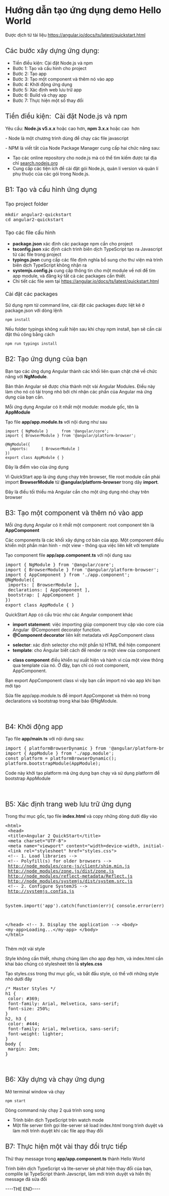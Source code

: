 <h1>Hướng dẫn tạo ứng dụng demo Hello World </h1>
Được dịch từ tài liệu <a href="https://angular.io/docs/ts/latest/quickstart.html">https://angular.io/docs/ts/latest/quickstart.html</a>
<h2><span style="font-weight: 400;">Các bước xây dựng ứng dụng:</span></h2>
<ul>
	<li style="font-weight: 400;"><span style="font-weight: 400;">Tiền điều kiện: Cài đặt Node.js và npm</span></li>
	<li style="font-weight: 400;"><span style="font-weight: 400;">Bước 1: Tạo và cấu hình cho project</span></li>
	<li style="font-weight: 400;"><span style="font-weight: 400;">Bước 2: Tạo app</span></li>
	<li style="font-weight: 400;"><span style="font-weight: 400;">Bước 3: Tạo một component và thêm nó vào app</span></li>
	<li style="font-weight: 400;"><span style="font-weight: 400;">Bước 4: Khởi động ứng dụng</span></li>
	<li style="font-weight: 400;"><span style="font-weight: 400;">Bước 5: Xác định web lưu trữ app</span></li>
	<li style="font-weight: 400;"><span style="font-weight: 400;">Bước 6: Build và chạy app</span></li>
	<li style="font-weight: 400;"><span style="font-weight: 400;">Bước 7: Thực hiện một số thay đổi</span></li>
</ul>
<h2><span style="font-weight: 400;">Tiền điều kiện:  Cài đặt Node.js và npm</span></h2>
<span style="font-weight: 400;">Yêu cầu: <strong>Node.js v5.x.x</strong> hoặc cao hơn, <strong>npm 3.x.x</strong> hoặc cao  hơn</span>

<span style="font-weight: 400;">- Node là một chương trình dùng để chạy các file javascript </span>

<span style="font-weight: 400;">- NPM là viết tắt của Node Package Manager cung cấp hai chức năng sau:</span>
<ul>
	<li style="font-weight: 400;"><span style="font-weight: 400;">Tạo các online repository cho node.js mà có thể tìm kiếm được tại địa chỉ </span><a href="http://search.nodejs.org/"><span style="font-weight: 400;">search.nodejs.org</span></a></li>
	<li style="font-weight: 400;"><span style="font-weight: 400;">Cung cấp các tiện ích để cài đặt gói Node.js, quản lí version và quản lí phụ thuộc của các gói trong Node.js.</span></li>
</ul>
<h2><span style="font-weight: 400;">B1: Tạo và cấu hình ứng dụng</span></h2>
<h3><span style="font-weight: 400;">Tạo project folder</span></h3>
<pre>mkdir angular2-quickstart
cd angular2-quickstart</pre>
<h3><span style="font-weight: 400;">Tạo các file cấu hình</span></h3>
<ul>
	<li style="font-weight: 400;"><span style="font-weight: 400;"><strong>package.json</strong> xác định các package npm cần cho project</span></li>
	<li style="font-weight: 400;"><span style="font-weight: 400;"><strong>tsconfig.json</strong> xác định cách trình biên dịch TypeScript tạo ra Javascript từ các file trong project</span></li>
	<li style="font-weight: 400;"><span style="font-weight: 400;"><strong>typings.json</strong> cung cấp các file định nghĩa bổ sung cho thư viện mà trình biên dịch TypeScript không nhận ra</span></li>
	<li style="font-weight: 400;"><span style="font-weight: 400;"><strong>systemjs.config.js</strong> cung cấp thông tin cho một module về nơi để tìm app module, và đăng ký tất cả các packages cần thiết. </span></li>
	<li style="font-weight: 400;">Chi tiết các file xem tại <a href="https://angular.io/docs/ts/latest/quickstart.html" target="_blank">https://angular.io/docs/ts/latest/quickstart.html</a></li>
</ul>
<h3><span style="font-weight: 400;">Cài đặt các packages</span></h3>
<span style="font-weight: 400;">Sử dụng npm từ command line, cài đặt các packages được liệt kê ở package.json với dòng lệnh</span>
<pre class="prettyprint undefined lang-sh ng-scope prettyprinted"><code><span class="pln">npm install</span></code></pre>
<span style="font-weight: 400;">Nếu folder typings không xuất hiện sau khi chạy npm install, bạn sẽ cần cài đặt thủ công bằng cách</span>
<pre class="prettyprint undefined lang-sh ng-scope prettyprinted"><code><span class="pln">npm run typings install</span></code></pre>
<h2><span style="font-weight: 400;">B2: Tạo ứng dụng của bạn</span></h2>
<span style="font-weight: 400;">Bạn tạo các ứng dụng Angular thành các khối liên quan chặt chẽ về chức năng với <strong>NgModule</strong>.</span>

<span style="font-weight: 400;">Bản thân Angular sẽ được chia thành một vài Angular Modules. Điều này làm cho nó có tải trọng nhỏ bởi chỉ nhận các phần của Angular mà ứng dụng của bạn cần.</span>

<span style="font-weight: 400;">Mỗi ứng dụng Angular có ít nhất một module: module gốc, tên là <strong>AppModule</strong></span>

<span style="font-weight: 400;">Tạo file <strong>app/app.module.ts</strong> với nội dung như sau</span>
<pre class="prettyprint  lang-ts ng-scope prettyprinted"><code><span class="kwd">import</span> <span class="pun">{</span> <span class="typ">NgModule</span> <span class="pun">}</span>      <span class="kwd">from</span> <span class="str">'@angular/core'</span><span class="pun">;</span>
<span class="kwd">import</span> <span class="pun">{</span> <span class="typ">BrowserModule</span> <span class="pun">}</span> <span class="kwd">from</span> <span class="str">'@angular/platform-browser'</span><span class="pun">;</span>

<span class="lit">@NgModule</span><span class="pun">({</span><span class="pln">
  imports</span><span class="pun">:</span>      <span class="pun">[</span> <span class="typ">BrowserModule</span> <span class="pun">]</span>
<span class="pun">})</span>
<span class="kwd">export</span> <span class="kwd">class</span> <span class="typ">AppModule</span> <span class="pun">{</span> <span class="pun">}</span></code></pre>
<span style="font-weight: 400;">Đây là điểm vào của ứng dụng</span>

<span style="font-weight: 400;">Vì QuickStart app là ứng dụng chạy trên browser, file root module cần phải import <strong>BrowserModule</strong> từ <strong>@angular/platform-browser</strong> trong dãy <strong>import</strong>.</span>

<span style="font-weight: 400;">Đây là điều tối thiểu mà Angular cần cho một ứng dụng nhỏ chạy trên browser</span>
<h2><span style="font-weight: 400;">B3: Tạo một component và thêm nó vào app</span></h2>
<span style="font-weight: 400;">Mỗi ứng dụng Angular có ít nhất một component: root component tên là <strong>AppComponent</strong></span>

<span style="font-weight: 400;">Các components là các khối xây dựng cơ bản của app. Một component điều khiển một phần màn hình - một view - thông qua việc liên kết với template</span>

<span style="font-weight: 400;">Tạo component file <strong>app/app.component.ts</strong> với nội dung sau</span>
<pre>import { NgModule } from '@angular/core';
import { BrowserModule } from '@angular/platform-browser';
import { AppComponent } from './app.component';
@NgModule({
 imports: [ BrowserModule ],
 declarations: [ AppComponent ],
 bootstrap: [ AppComponent ]
})
export class AppModule { }</pre>
<span style="font-weight: 400;">QuickStart App có cấu trúc như các Angular component khác</span>
<ul>
	<li style="font-weight: 400;"><span style="font-weight: 400;"><strong>import statement</strong>: việc importing giúp component truy cập vào core của Angular  @Component decorator function.</span></li>
	<li style="font-weight: 400;"><span style="font-weight: 400;"><strong>@Component decorator</strong> liên kết metadata với AppComponent class</span></li>
</ul>
<ul>
	<li style="font-weight: 400;"><span style="font-weight: 400;"><strong>selector</strong>: xác định selector cho một phần tử HTML thể hiện component</span></li>
	<li style="font-weight: 400;"><span style="font-weight: 400;"><strong>template</strong>: cho Angular biết cách để render ra một view của component</span></li>
</ul>
<ul>
	<li style="font-weight: 400;"><span style="font-weight: 400;"><strong>class component</strong> điều khiển sự xuất hiện và hành vi của một view thông qua template của nó. Ở đây, bạn chỉ có root component, AppComponent. </span></li>
</ul>
<span style="font-weight: 400;">Bạn export AppComponent class vì vậy bạn cần import nó vào app khi bạn mới tạo </span>

<span style="font-weight: 400;">Sửa file app/app.module.ts để import AppComponet và thêm nó trong declarations và bootstrap trong khai báo @NgModule.</span>

&nbsp;
<h2><span style="font-weight: 400;">B4: Khởi động app</span></h2>

<span style="font-weight: 400;">Tạo file <strong>app/main.ts</strong> với nội dung sau:</span>
<pre>import { platformBrowserDynamic } from '@angular/platform-browser-dynamic';
import { AppModule } from './app.module';
const platform = platformBrowserDynamic();
platform.bootstrapModule(AppModule);</pre>
<span style="font-weight: 400;">Code này khởi tạo platform mà ứng dụng bạn chạy và sử dụng platform để bootstrap AppModule</span>

&nbsp;

<h2><span style="font-weight: 400;">B5: Xác định trang web lưu trữ ứng dụng</span></h2>
<span style="font-weight: 400;">Trong thư mục gốc, tạo file <strong>index.html</strong> và copy những dòng dưới đây vào</span>
<pre>&lt;html&gt;
 &lt;head&gt;
 &lt;title&gt;Angular 2 QuickStart&lt;/title&gt;
 &lt;meta charset="UTF-8"&gt;
 &lt;meta name="viewport" content="width=device-width, initial-scale=1"&gt;
 &lt;link rel="stylesheet" href="styles.css"&gt;
 &lt;!-- 1. Load libraries --&gt;
 &lt;!-- Polyfill(s) for older browsers --&gt;
 <a href="http://node_modules/core-js/client/shim.min.js">http://node_modules/core-js/client/shim.min.js</a>
 <a href="http://node_modules/zone.js/dist/zone.js">http://node_modules/zone.js/dist/zone.js</a>
 <a href="http://node_modules/reflect-metadata/Reflect.js">http://node_modules/reflect-metadata/Reflect.js</a>
 <a href="http://node_modules/systemjs/dist/system.src.js">http://node_modules/systemjs/dist/system.src.js</a>
 &lt;!-- 2. Configure SystemJS --&gt;
 <a href="http://systemjs.config.js">http://systemjs.config.js</a>
 
 System.import('app').catch(function(err){ console.error(err); });
 
 &lt;/head&gt;
 &lt;!-- 3. Display the application --&gt;
 &lt;body&gt;
 &lt;my-app&gt;Loading...&lt;/my-app&gt;
 &lt;/body&gt;
&lt;/html&gt;</pre>
<span style="font-weight: 400;">Thêm một vài style</span>

Style không cần thiết, nhưng chúng làm cho app đẹp hơn, và index.html cần khai báo chúng có stylesheet tên là <strong>styles.css</strong>

Tạo styles.css trong thư mục gốc, và bắt đầu style, có thể với những style nhỏ dưới đây
<pre>/* Master Styles */
h1 {
 color: #369;
 font-family: Arial, Helvetica, sans-serif;
 font-size: 250%;
}
h2, h3 {
 color: #444;
 font-family: Arial, Helvetica, sans-serif;
 font-weight: lighter;
}
body {
 margin: 2em;
}</pre>
&nbsp;

<h2><span style="font-weight: 400;">B6: Xây dựng và chạy ứng dụng</span></h2>
<span style="font-weight: 400;">Mở terminal window và chạy</span>
<pre class="prettyprint undefined lang-undefined ng-scope prettyprinted"><code><span class="pln">npm start</span></code></pre>
<span style="font-weight: 400;">Dòng command này chạy 2 quá trình song song</span>
<ul>
	<li style="font-weight: 400;"><span style="font-weight: 400;">Trình biên dịch TypeScript trên watch mode</span></li>
	<li style="font-weight: 400;"><span style="font-weight: 400;">Một file server tĩnh gọi lite-server sẽ load index.html trong trình duyệt và làm mới trình duyệt khi các file app thay đổi</span></li>
</ul>
<h2><span style="font-weight: 400;">B7: Thực hiện một vài thay đổi trực tiếp</span></h2>
<span style="font-weight: 400;">Thử thay message trong <strong>app/app.component.ts</strong> thành Hello World</span>

<span style="font-weight: 400;">Trình biên dịch TypeScript và lite-server sẽ phát hiện thay đổi của bạn, complile lại TypeScript thành Javscript, làm mới trình duyệt và hiển thị message đã sửa đổi</span>

----THE END----

&nbsp;
